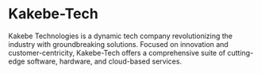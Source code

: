 # Kakebe-Tech
Kakebe Technologies is a dynamic tech company revolutionizing the industry with groundbreaking solutions. Focused on innovation and customer-centricity, Kakebe-Tech offers a comprehensive suite of cutting-edge software, hardware, and cloud-based services.
